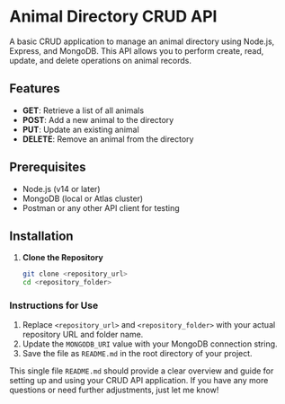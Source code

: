 # Animal Directory CRUD API

A basic CRUD application to manage an animal directory using Node.js, Express, and MongoDB. This API allows you to perform create, read, update, and delete operations on animal records.

## Features

- **GET**: Retrieve a list of all animals
- **POST**: Add a new animal to the directory
- **PUT**: Update an existing animal
- **DELETE**: Remove an animal from the directory

## Prerequisites

- Node.js (v14 or later)
- MongoDB (local or Atlas cluster)
- Postman or any other API client for testing

## Installation

1. **Clone the Repository**

   ```bash
   git clone <repository_url>
   cd <repository_folder>

### Instructions for Use

1. Replace `<repository_url>` and `<repository_folder>` with your actual repository URL and folder name.
2. Update the `MONGODB_URI` value with your MongoDB connection string.
3. Save the file as `README.md` in the root directory of your project.

This single file `README.md` should provide a clear overview and guide for setting up and using your CRUD API application. If you have any more questions or need further adjustments, just let me know!
